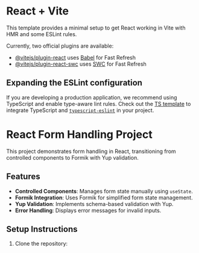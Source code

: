 # React + Vite

This template provides a minimal setup to get React working in Vite with HMR and some ESLint rules.

Currently, two official plugins are available:

- [@vitejs/plugin-react](https://github.com/vitejs/vite-plugin-react/blob/main/packages/plugin-react/README.md) uses [Babel](https://babeljs.io/) for Fast Refresh
- [@vitejs/plugin-react-swc](https://github.com/vitejs/vite-plugin-react-swc) uses [SWC](https://swc.rs/) for Fast Refresh

## Expanding the ESLint configuration

If you are developing a production application, we recommend using TypeScript and enable type-aware lint rules. Check out the [TS template](https://github.com/vitejs/vite/tree/main/packages/create-vite/template-react-ts) to integrate TypeScript and [`typescript-eslint`](https://typescript-eslint.io) in your project.
# React Form Handling Project

This project demonstrates form handling in React, transitioning from controlled components to Formik with Yup validation.

## Features
- **Controlled Components**: Manages form state manually using `useState`.
- **Formik Integration**: Uses Formik for simplified form state management.
- **Yup Validation**: Implements schema-based validation with Yup.
- **Error Handling**: Displays error messages for invalid inputs.

## Setup Instructions

1. Clone the repository:

